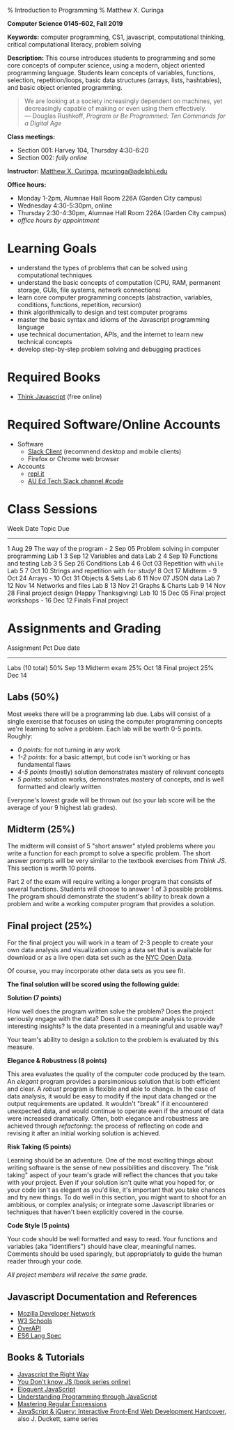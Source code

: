 % Introduction to Programming
% Matthew X. Curinga

<!--
This syllabus was created for
the Educational Technology Program
at Adelphi University:
http://education.adelphi.edu
copyright 2012-2019 Matthew X. Curinga
http://matt.curinga.com
This work is licensed under the Creative Commons Attribution-ShareAlike 3.0 Unported License.
To view a copy of this license, visit http://creativecommons.org/licenses/by-sa/3.0/ or send
a letter to Creative Commons, 444 Castro Street, Suite 900, Mountain View, California, 94041, USA.
We ask, but do not require, that attribution includes a link to our websites (above).
version: 3.1
Based on work available here: https://github.com/mcuringa/adelphi-ed-tech-courses
-->

**Computer Science 0145-602, Fall 2019**

**Keywords:**  computer programming, CS1, javascript, computational thinking, critical computational literacy, problem solving

**Description:** This course introduces students to programming and
some core concepts of computer science, using a modern, object oriented
programming language. Students learn concepts of
variables, functions, selection, repetition/loops, basic data structures
(arrays, lists, hashtables), and basic object oriented programming.

> We are looking at a society increasingly dependent on machines, yet
> decreasingly capable of making or even using them effectively.<br>
> ― Douglas Rushkoff, _Program or Be Programmed: Ten Commands for a Digital Age_

**Class meetings:**

- Section 001: Harvey 104, Thursday 4:30-6:20
- Section 002: _fully online_

**Instructor:** [Matthew X. Curinga](https://matt.curinga.com), <mcuringa@adelphi.edu>

**Office hours:**

- Monday 1-2pm, Alumnae Hall Room 226A (Garden City campus)
- Wednesday 4:30-5:30pm, online
- Thursday 2:30-4:30pm, Alumnae Hall Room 226A (Garden City campus)
- _office hours by appointment_

Learning Goals
==============

- understand the types of problems that can be solved using computational techniques
- understand the basic concepts of computation (CPU, RAM, permanent storage, GUIs, file systems, network connections)
- learn core computer programming concepts (abstraction, variables, conditions, functions, repetition, recursion)
- think algorithmically to design and test computer programs
- master the basic syntax and idioms of the Javascript programming language
- use technical documentation, APIs, and the internet to learn new technical concepts
- develop step-by-step problem solving and debugging practices


Required Books
==============
- [Think Javascript](https://mcuringa.github.io/think-js/) (free online)

Required Software/Online Accounts
=================================

- Software
  - [Slack Client](http://slack.com) (recommend desktop and mobile clients)
  - Firefox or Chrome web browser
- Accounts
  - [repl.it](https://repl.it)
  - [AU Ed Tech Slack channel #code](https://auedtech.slack.com/signup)

Class Sessions
==============

Week   Date    Topic                                     Due
-----  ------  ----------------------------------------  --------   
 1     Aug 29  The way of the program                    -
 2     Sep 05  Problem solving in computer programming   Lab 1
 3     Sep 12  Variables and data                        Lab 2
 4     Sep 19  Functions and testing                     Lab 3
 5     Sep 26  Conditions                                Lab 4
 6     Oct 03  Repetition with `while`                   Lab 5
 7     Oct 10  Strings and repetition with `for`         _study!_
 8     Oct 17  Midterm                                   -
 9     Oct 24  Arrays                                    -
10     Oct 31  Objects & Sets                            Lab 6
11     Nov 07  JSON data                                 Lab 7
12     Nov 14  Networks and files                        Lab 8
13     Nov 21  Graphs & Charts                           Lab 9
14     Nov 28  Final project design (Happy Thanksgiving) Lab 10
15     Dec 05  Final project workshops                   -
16     Dec 12  Finals                                    Final project

Assignments and Grading
=======================

Assignment              Pct   Due date
-------------------     ----  --------
Labs (10 total)         50%   Sep 13
Midterm exam            25%   Oct 18
Final project           25%   Dec 14


Labs (50%)
-------------------------

Most weeks there will be a programming lab due. Labs will consist of a single exercise
that focuses on using the computer programming concepts we're learning to solve
a problem. Each lab will be worth 0-5 points. Roughly:

- _0 points_: for not turning in any work
- _1-2 points_: for a basic attempt, but code isn't working or has fundamental flaws
- _4-5 points_ (mostly) solution demonstrates mastery of relevant concepts
- _5 points_: solution works, demonstrates mastery of concepts, and is well formatted and clearly written

Everyone's lowest grade will be thrown out (so your lab score will be the
average of your 9 highest lab grades).

Midterm (25%)
--------------------------------

The midterm will consist of 5 "short answer" styled problems where you write
a function for each prompt to solve a specific problem. The short answer prompts
will be very similar to the textbook exercises from _Think JS_. This section
is worth 10 points.

Part 2 of the exam will require writing a longer program that consists of several
functions. Students will choose to answer 1 of 3 possible problems. The
program should demonstrate the student's ability to break down a problem and
write a working computer program that provides a solution.

Final project (25%)
-----------------------------

For the final project you will work in a team of 2-3 people to create your own
data analysis and visualization using a data set that is available for
download or as a live open data set such as the [NYC Open Data](https://opendata.cityofnewyork.us/).



Of course, you may incorporate other data sets as you see fit.


**The final solution will be scored using the following guide:**

<div class="pl-2">

**Solution (7 points)**

How well does the program written solve the problem? Does the project seriously
engage with the data? Does it use compute analysis to provide interesting
insights? Is the data presented in a meaningful and usable way?

Your team's ability to design a solution to the problem is evaluated by this measure.


**Elegance & Robustness (8 points)**

This area evaluates the quality of the computer code produced by the team. An
_elegant_ program provides a parsimonious solution that is both efficient and
clear. A _robust_ program is flexible and able to change. In the case of data
analysis, it would be easy to modify if the input data changed or the output
requirements are updated. It wouldn't "break" if it encountered unexpected data,
and would continue to operate even if the amount of data were increased
dramatically. Often, both elegance and robustness are achieved through
_refactoring_: the process of reflecting on code and revising it after an initial
working solution is achieved.

**Risk Taking (5 points)**

Learning should be an adventure. One of the most exciting things about writing
software is the sense of new possibilities and discovery. The "risk taking"
aspect of your team's grade will reflect the chances that you take with your
project. Even if your solution isn't quite what you hoped for, or your code
isn't as elegant as you'd like, it's important that you take chances and try new
things. To do well in this section, you might want to shoot for an ambitious, or
complex analysis; or integrate some Javascript libraries or techniques that haven't been
explicitly covered in the course.

**Code Style (5 points)**

Your code should be well formatted and easy to read. Your functions and
variables (aka "identifiers") should have clear, meaningful names. Comments
should be used sparingly, but appropriately to guide the human reader through
your code.

_All project members will receive the same grade._

</div>

Javascript Documentation and References
----------------------------------------

- [Mozilla Developer Network](https://developer.mozilla.org/en-US/docs/Web/javascript)
- [W3 Schools](https://www.w3schools.com/js/default.asp)
- [OverAPI](http://overapi.com/javascript)
- [ES6 Lang Spec](https://www.ecma-international.org/ecma-262/6.0/index.html)

Books & Tutorials
-----------------
- [Javascript the Right Way](http://jstherightway.org/)
- [You Don't know JS (book series online)](https://github.com/getify/You-Dont-Know-JS)
- [Eloquent JavaScript](https://eloquentjavascript.net/)
- [Understanding Programming through JavaScript](https://cs.stanford.edu/people/eroberts/CS106AJ-Reader.pdf)
- [Mastering Regular Expressions](http://shop.oreilly.com/product/9780596528126.do)
- [JavaScript & jQuery: Interactive Front-End Web Development Hardcover](http://www.wiley.com/WileyCDA/WileyTitle/productCd-1118871650.html), also J. Duckett, same series
